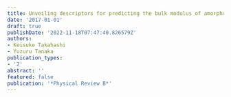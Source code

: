 ```yaml
---
title: Unveiling descriptors for predicting the bulk modulus of amorphous carbon
date: '2017-01-01'
draft: true
publishDate: '2022-11-18T07:47:40.826579Z'
authors:
- Keisuke Takahashi
- Yuzuru Tanaka
publication_types:
- '2'
abstract: ''
featured: false
publication: '*Physical Review B*'
---
```


